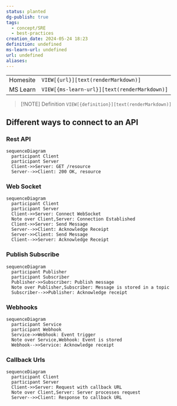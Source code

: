 ```yaml
---
status: planted
dg-publish: true
tags:
  - concept/SRE
  - best-practices
creation_date: 2024-05-24 18:23
definition: undefined
ms-learn-url: undefined
url: undefined
aliases:
---
```


|          |                                              |
| -------- | -------------------------------------------- |
| Homesite | `VIEW[{url}][text(renderMarkdown)]`          |
| MS Learn | `VIEW[{ms-learn-url}][text(renderMarkdown)]` |

> [!NOTE] Definition
> `VIEW[{definition}][text(renderMarkdown)]`


## Different ways to connect to an API

### Rest API

```mermaid
sequenceDiagram
  participant Client
  participant Server
  Client->>Server: GET /resource
  Server-->>Client: 200 OK, resource
```
### Web Socket
```mermaid
sequenceDiagram
  participant Client
  participant Server
  Client->>Server: Connect WebSocket
  Note over Client,Server: Connection Established
  Client->>Server: Send Message
  Server-->>Client: Acknowledge Receipt
  Server->>Client: Send Message
  Client-->>Server: Acknowledge Receipt
```

### Publish  Subscribe
```mermaid
sequenceDiagram
  participant Publisher
  participant Subscriber
  Publisher->>Subscriber: Publish message
  Note over Publisher,Subscriber: Message is stored in a topic
  Subscriber-->>Publisher: Acknowledge receipt
```

### Webhooks
```mermaid
sequenceDiagram
  participant Service
  participant Webhook
  Service->>Webhook: Event trigger
  Note over Service,Webhook: Event is stored
  Webhook-->>Service: Acknowledge receipt
```
### Callback Urls

```mermaid
sequenceDiagram
  participant Client
  participant Server
  Client->>Server: Request with callback URL
  Note over Client,Server: Server processes request
  Server-->>Client: Response to callback URL
```
